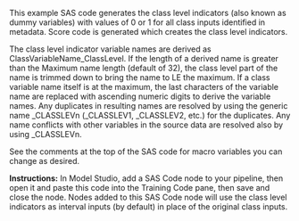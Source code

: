 This example SAS code generates the class level indicators (also known as dummy variables) with values of 0 or 1 for all class inputs identified in metadata. Score code is generated which creates the class level indicators.

The class level indicator variable names are derived as ClassVariableName_ClassLevel. If the length of a derived name is greater than the Maximum name length (default of 32), the class level part of the name is trimmed down to bring the name to LE the maximum. If a class variable name itself is at the maximum, the last characters of the variable name are replaced with ascending numeric digits to derive the variable names. Any duplicates in resulting names are resolved by using the generic name _CLASSLEVn (_CLASSLEV1, _CLASSLEV2, etc.) for the duplicates. Any name conflicts with other variables in the source data are resolved also by using _CLASSLEVn.

See the comments at the top of the SAS code for macro variables you can change as desired.  

**Instructions:** In Model Studio, add a SAS Code node to your pipeline, then open it and paste this code into the Training Code pane, then save and close the node. Nodes added to this SAS Code node will use the class level indicators as interval inputs (by default) in place of the original class inputs.
